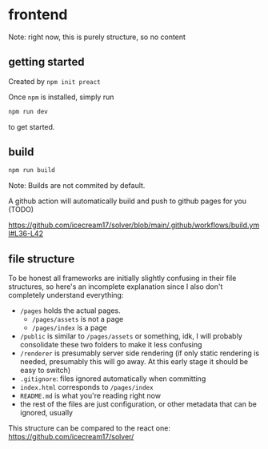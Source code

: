 # frontend

Note: right now, this is purely structure, so no content

## getting started

Created by `npm init preact`

Once `npm` is installed, simply run

```cmd
npm run dev
```

to get started.

## build

```cmd
npm run build
```

Note: Builds are not commited by default.

A github action will automatically build and push to github pages for you (TODO)

https://github.com/icecream17/solver/blob/main/.github/workflows/build.yml#L36-L42

## file structure

To be honest all frameworks are initially slightly confusing in their file structures,
so here's an incomplete explanation since I also don't completely understand everything:

+ `/pages` holds the actual pages. 
    + `/pages/assets` is not a page
    + `/pages/index` is a page
+ `/public` is similar to `/pages/assets` or something, idk, I will probably consolidate these two folders to make it less confusing
+ `/renderer` is presumably server side rendering (if only static rendering is needed, presumably this will go away. At this early stage it should be easy to switch)
+ `.gitignore`: files ignored automatically when committing
+ `index.html` corresponds to `/pages/index`
+ `README.md` is what you're reading right now
+ the rest of the files are just configuration, or other metadata that can be ignored, usually

This structure can be compared to the react one: <https://github.com/icecream17/solver/>
